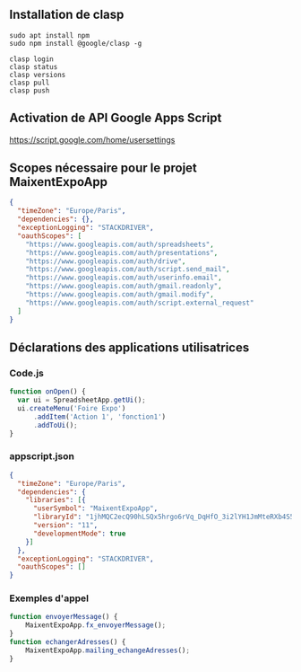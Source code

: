
## Installation de clasp

    sudo apt install npm
    sudo npm install @google/clasp -g

    clasp login
    clasp status
    clasp versions
    clasp pull
    clasp push

## Activation de API Google Apps Script
https://script.google.com/home/usersettings

## Scopes nécessaire pour le projet MaixentExpoApp
```json
{
  "timeZone": "Europe/Paris",
  "dependencies": {},
  "exceptionLogging": "STACKDRIVER",
  "oauthScopes": [
    "https://www.googleapis.com/auth/spreadsheets",
    "https://www.googleapis.com/auth/presentations",
    "https://www.googleapis.com/auth/drive",
    "https://www.googleapis.com/auth/script.send_mail",
    "https://www.googleapis.com/auth/userinfo.email",
    "https://www.googleapis.com/auth/gmail.readonly",
    "https://www.googleapis.com/auth/gmail.modify",
    "https://www.googleapis.com/auth/script.external_request"
  ]
}
```


## Déclarations des applications utilisatrices

### Code.js
```javascript
function onOpen() {
  var ui = SpreadsheetApp.getUi();
  ui.createMenu('Foire Expo')
      .addItem('Action 1', 'fonction1')
      .addToUi();
}
```

### appscript.json
```json
{
  "timeZone": "Europe/Paris",
  "dependencies": {
    "libraries": [{
      "userSymbol": "MaixentExpoApp",
      "libraryId": "1jhMQC2ecQ90hLSQx5hrgo6rVq_DqHfO_3i2lYH1JmMteRXb4S5GJ5DxN",
      "version": "11",
      "developmentMode": true
    }]
  },
  "exceptionLogging": "STACKDRIVER",
  "oauthScopes": []
}
```

### Exemples d'appel
```javascript
function envoyerMessage() {
    MaixentExpoApp.fx_envoyerMessage();
}
function echangerAdresses() {
    MaixentExpoApp.mailing_echangeAdresses();
}
```

